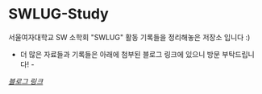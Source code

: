 # SWLUG-Study
서울여자대학교 SW 소학회 "SWLUG" 활동 기록들을 정리해놓은 저장소 입니다 :)

   - 더 많은 자료들과 기록들은 아래에 첨부된 블로그 링크에 있으니 방문 부탁드립니다! -

[*블로그 링크*](https://blog.naver.com/top32161)
